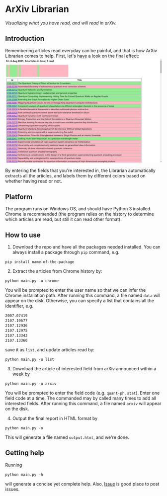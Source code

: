 # ArXiv Librarian
*Visualizing what you have read, and will read in arXiv.*

## Introduction
Remembering articles read everyday can be painful, and that is how ArXiv Librarian comes to help. First,  let's have a look on the final effect: 
![Final effect](./final-effect.png)

By entering the fields that you're interested in, the Librarian automatically extracts all the articles, and labels them by different colors based on whether having read or not. 

## Platform 

The program runs on Windows OS, and should have Python 3 installed. Chrome is recommended (the program relies on the history to determine which articles are read, but still it can read other format).

## How to use 

1. Download the repo and have all the packages needed installed. You can always install a package through `pip` command, e.g. 

``` 
pip install name-of-the-package 
```

2. Extract the articles from Chrome history by: 
```
python main.py -u chrome
```
You will be prompted to enter the user name so that we can infer the Chrome installation path. After running this command, a file named `data` will appear on the disk. Otherwise, you can specify a list that contains all the identifier, e.g. 
```
2007.07419
2107.10677
2107.12936
2107.12975
2107.13343
2107.13360
```
save it as `list`, and update articles read by: 
```
python main.py -u list
```

3. Download the article of interested field from arXiv announced within a week by 
``` 
python main.py -u arxiv 
```
You will be prompted to enter the field code (e.g. `quant-ph`, `stat`). Enter one field code at a time. The commanded may by called many times to add all interested fields. After running this command, a file named `arxiv` will appear on the disk. 

4. Output the final report in HTML format by 
``` 
python main.py -o 
```
This will generate a file named `output.html`, and we're done. 


## Getting help

Running 
```
python main.py -h
``` 
will generate a concise yet complete help. Also, [Issue](https://github.com/putian9935/ArXiv-Librarian/issues) is good place to post issues. 
